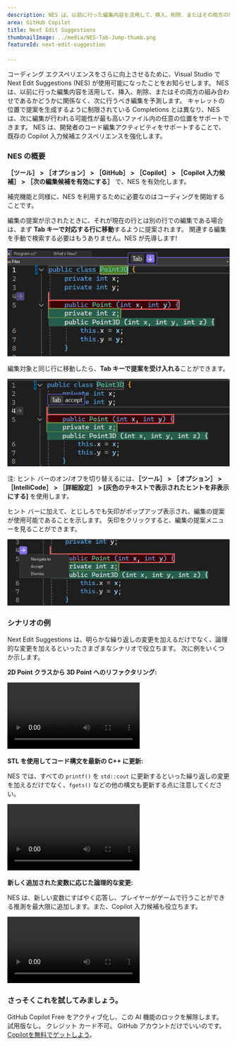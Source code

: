 ```yaml
---
description: NES は、以前に行った編集内容を活用して、挿入、削除、またはその両方の組み合わせであるかどうかに関係なく、次に行うべき編集を予測します。
area: GitHub Copilot
title: Next Edit Suggestions
thumbnailImage: ../media/NES-Tab-Jump-thumb.png
featureId: next-edit-suggestion

---
```



コーディング エクスペリエンスをさらに向上させるために、Visual Studio で Next Edit Suggestions (NES) が使用可能になったことをお知らせします。 NES は、以前に行った編集内容を活用して、挿入、削除、またはその両方の組み合わせであるかどうかに関係なく、次に行うべき編集を予測します。 キャレットの位置で提案を生成するように制限されている Completions とは異なり、NES は、次に編集が行われる可能性が最も高いファイル内の任意の位置をサポートできます。 NES は、開発者のコード編集アクティビティをサポートすることで、既存の Copilot 入力候補エクスペリエンスを強化します。

### NES の概要
**［ツール］ > ［オプション］ > ［GitHub］ > ［Copilot］ > ［Copilot 入力候補］ > ［次の編集候補を有効にする］** で、NES を有効化します。

補完機能と同様に、NES を利用するために必要なのはコーディングを開始することです。

編集の提案が示されたときに、それが現在の行とは別の行での編集である場合は、まず **Tab キーで対応する行に移動**するように提案されます。 関連する編集を手動で検索する必要はもうありません。NES が先導します!

 ![NES の [Tab キーでジャンプ] ヒント バー](../media/NES-Tab-Jump.png)

編集対象と同じ行に移動したら、**Tab キーで提案を受け入れる**ことができます。

  ![NES の [Tab キーで受け入れる] ヒント バー](../media/NES-Tab-Accept.png)

注: ヒント バーのオン/オフを切り替えるには、**［ツール］ > ［オプション］ > ［IntelliCode］ > ［詳細設定］ > [灰色のテキストで表示されたヒントを非表示にする]** を使用します。 

ヒント バーに加えて、とじしろでも矢印がポップアップ表示され、編集の提案が使用可能であることを示します。 矢印をクリックすると、編集の提案メニューを見ることができます。

  ![NES のとじしろの矢印](../media/NES-Gutter-Arrow.png)


### シナリオの例
Next Edit Suggestions は、明らかな繰り返しの変更を加えるだけでなく、論理的な変更を加えるといったさまざまなシナリオで役立ちます。 次に例をいくつか示します。

**2D Point クラスから 3D Point へのリファクタリング:**
 
![NES による Point クラスのリファクタリング](../media/NES-Point.mp4)

**STL を使用してコード構文を最新の C++ に更新:**

NES では、すべての `printf()` を `std::cout` に更新するといった繰り返しの変更を加えるだけでなく、`fgets()` などの他の構文も更新する点に注意してください。

![NES による C++ 構文の更新](../media/NES-Migration.mp4)

**新しく追加された変数に応じた論理的な変更:**

NES は、新しい変数にすばやく応答し、プレイヤーがゲームで行うことができる推測を最大限に追加します。また、Copilot 入力候補も役立ちます。

![NES による新しい変数の追加](../media/NES-AddVariable.mp4)

### さっそくこれを試してみましょう。
GitHub Copilot Free をアクティブ化し、この AI 機能のロックを解除します。
試用版なし。 クレジット カード不可。 GitHub アカウントだけでいいのです。 [Copilotを無料でゲットしよう](https://github.com/settings/copilot)。
